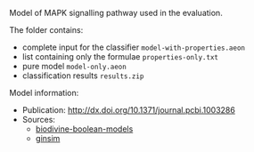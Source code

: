 Model of MAPK signalling pathway used in the evaluation.

The folder contains:
- complete input for the classifier `model-with-properties.aeon`
- list containing only the formulae `properties-only.txt`
- pure model `model-only.aeon`
- classification results `results.zip`

Model information:
- Publication: http://dx.doi.org/10.1371/journal.pcbi.1003286
- Sources:
    - [biodivine-boolean-models](https://github.com/sybila/biodivine-boolean-models/tree/main/models/%5Bid-090%5D__%5Bvar-14%5D__%5Bin-4%5D__%5BMAPK-REDUCED-2%5D)
    - [ginsim](http://ginsim.org/node/173)
